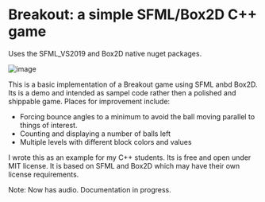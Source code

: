 # Breakout: a simple SFML/Box2D C++ game
Uses the SFML_VS2019 and Box2D native nuget packages.

![image](https://user-images.githubusercontent.com/4048613/149825753-03fad9d1-0bed-4b38-8ddf-97991a7222b6.png)


This is a basic implementation of a Breakout game using SFML anbd Box2D.
Its is a demo and intended as sampel code rather then a polished and shippable game.  Places for improvement include:
- Forcing bounce angles to a minimum to avoid the ball moving parallel to things of interest.
- Counting and displaying a number of balls left
- Multiple levels with different block colors and values

I wrote this as an example for my C++ students.  Its is free and open under MIT license.
It is based on SFML and Box2D which may have their own license requirements.

Note: Now has audio.  Documentation in progress.
